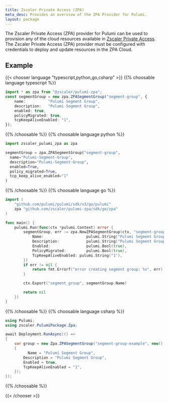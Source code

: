 ```yaml
---
title: Zscaler Private Access (ZPA)
meta_desc: Provides an overview of the ZPA Provider for Pulumi.
layout: package
---
```


The Zscaler Private Access (ZPA) provider for Pulumi can be used to provision any of the cloud resources available in [Zscaler Private Access](https://help.zscaler.com/zpa).
The Zscaler Private Access (ZPA) provider must be configured with credentials to deploy and update resources in the ZPA Cloud.

## Example

{{< chooser language "typescript,python,go,csharp" >}}
{{% choosable language typescript %}}

```typescript
import * as zpa from "@zscaler/pulumi-zpa";
const segmentGroup = new zpa.ZPASegmentGroup("segment-group", {
    name:          "Pulumi Segment Group",
    description:   "Pulumi Segment Group",
    enabled: true,
    policyMigrated: true,
    tcpKeepAliveEnabled: "1",
});
```

{{% /choosable %}}
{{% choosable language python %}}

```python
import zscaler_pulumi_zpa as zpa

segmentGroup = zpa.ZPASegmentGroup("segment-group",
  name="Pulumi-Segment-Group",
  description="Pulumi-Segment-Group",
  enabled=True,
  policy_migrated=True,
  tcp_keep_alive_enabled="1"
)
```

{{% /choosable %}}
{{% choosable language go %}}

```go
import (
	"github.com/pulumi/pulumi/sdk/v3/go/pulumi"
	zpa "github.com/zscaler/pulumi-zpa/sdk/go/zpa"
)

func main() {
	pulumi.Run(func(ctx *pulumi.Context) error {
		segmentGroup, err := zpa.NewZPASegmentGroup(ctx, "segment-group-example", &zpa.ZPASegmentGroupArgs{
			Name:                   pulumi.String("Pulumi Segment Group"),
			Description:            pulumi.String("Pulumi Segment Group"),
			Enabled:                pulumi.Bool(true),
			PolicyMigrated:         pulumi.Bool(true),
			TcpKeepAliveEnabled: pulumi.String("1"),
		})
		if err != nil {
			return fmt.Errorf("error creating segment group: %v", err)
		}

		ctx.Export("segment_group", segmentGroup.Name)

		return nil
	})
}
```

{{% /choosable %}}
{{% choosable language csharp %}}

```csharp
using Pulumi;
using zscaler.PulumiPackage.Zpa;

await Deployment.RunAsync(() =>
{
	var group = new Zpa.ZPASegmentGroup("segment-group-example", new()
	{
		  Name = "Pulumi Segment Group",
        Description = "Pulumi Segment Group",
        Enabled = true,
        TcpKeepAliveEnabled = "1",
	});
});
```

{{% /choosable %}}

{{< /chooser >}}
